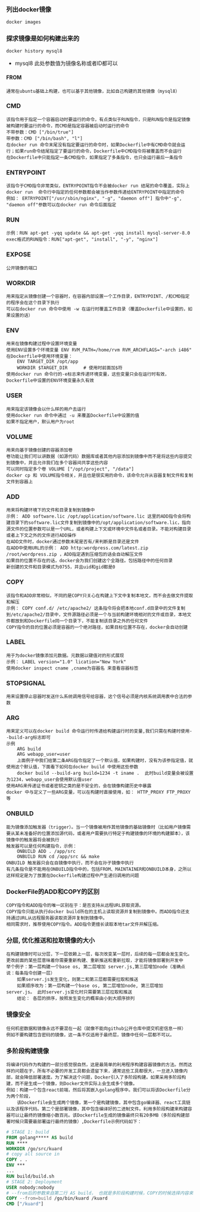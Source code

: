 ### 列出docker镜像

``` dockerfile
docker images
```

### 探求镜像是如何构建出来的

``` dockerfile
docker history mysql8
```

- mysql8 此处参数值为镜像名称或者ID都可以

#### FROM

    通常在ubuntu基础上构建，也可以基于其他镜像，比如自己构建的其他镜像（mysql8）

### CMD

    该指令用于指定一个容器启动时要运行的命令，有点类似于RUN指令，只是RUN指令是指定镜像被构建时要运行的命令，而CMD是指定容器被启动时运行的命令
    不带参数：CMD ["/bin/true"]
    带参数：CMD ["/bin/bash", "l"]
    在docker run 命令末尾没有指定要运行的命令时，如果Dockerfile中有CMD命令就会运行；如果run命令结尾指定了要运行的命令，Dockerfile中CMD指令将被覆盖而不会运行
    在Dockerfile中只能指定一条CMD指令，如果指定了多条指令，也只会运行最后一条指令

### ENTRYPOINT

    该指令于CMD指令非常类似，ENTRYPOINT指令不会被docker run 结尾的命令覆盖，实际上docker run  命令行中指定的任何参数都会被当作参数传递给ENTRYPOINT中指定的命令
    例如： ERTRYPOINT["/usr/sbin/nginx", "-g", "daemon off"] 指令中"-g", "daemon off"参数可以在docker run 命令后面指定

### RUN

    示例：RUN apt-get -yqq update && apt-get -yqq install mysql-server-8.0
    exec格式的RUN指令：RUN["apt-get", "install", "-y", "nginx"]

### EXPOSE

    公开镜像的端口

### WORKDIR

    用来指定从镜像创建一个容器时，在容器内部设置一个工作目录，ENTRYPOINT、/和CMD指定的程序会在这个目录下执行
    可以在docker run 命令中使用 -w 在运行时覆盖工作目录（覆盖Dockerfile中设置的，如果设置的话）

### ENV

    用来在镜像构建过程中设置环境变量
    使用ENV设置多个环境变量 ENV RVM_PATH=/home/rvm RVM_ARCHFLAGS="-arch i486"
    在Dockerfile中使用环境变量：
        ENV TARGET_DIR /opt/app
        WORKDIR $TARGET_DIR      # 使用时前面加$符
    使用docker run 命令行的-e标志来传递环境变量，这些变量只会在运行时有效，Dockerfile中设置的ENV环境变量永久有效

### USER

    用来指定该镜像会以什么样的用户去运行
    使用docker run 命令中通过 -u 来覆盖Dockerfile中设置的值
    如果不指定用户，默认用户为root

### VOLUME

    用来向基于镜像创建的容器添加卷
    卷功能让我们可以讲数据（如源代码）数据库或者其他内容添加到镜像中而不是将这些内容提交到镜像中，并且允许我们在多个容器间共享这些内容
    可以同时指定多个卷 VOLUME ["/opt/project", "/data"]
    docker cp 和 VOLUME指令相关，并且也是很实用的命令，该命令允许从容器复制文件和复制文件到容器上

### ADD

    用来将构建环境下的文件和目录复制到镜像中
    示例： ADD software.lic /opt/application/software.lic 这里的ADD指令会将构建目录下的software.lic文件复制到镜像中的/opt/application/software.lic，指向源文件的位置参数可以是一个URL，或者构建上下文或环境中文件名或者目录。不能对构建目录或者上下文之外的文件进行ADD操作
    在ADD文件时，docker通过参数末尾是否有/来判断是目录还是文件
    在ADD中使用URL的示例： ADD http:wordpress.com/latest.zip /root/wordpress.zip ，ADD指定遇到压缩包的话会自动解压文件
    如果目的位置不存在的话，docker会为我们创建这个全路径。包括路径中的任何目录
    新创建的文件和目录模式为0755，并且uid和gid都是0

### COPY

    该指令和ADD非常相似，不同的是COPY只关心在构建上下文中复制本地文，而不会去做文件提取和解压
    示例： COPY conf.d/ /etc/apache2/ 这条指令将会把本地conf.d目录中的文件复制到/etc/apache2/目录中，文件源路径必须是一个与当前构建环境相对的文件或目录，本地文件都放到和Dockerfile同一个目录下，不能复制该目录之外的任何文件
    COPY指令的目的位置必须是容器的一个绝对路径，如果目标位置不存在，docker会自动创建

### LABEL

    用于为docker镜像添加元数据。元数据以键值对的形式展现
    示例： LABEL version="1.0" lication="New York" 
    使用docker inspect cname ,cname为容器名 来查看容器标签

### STOPSIGNAL

    用来设置停止容器时发送什么系统调用信号给容器，这个信号必须是内核系统调用表中合法的参数

### ARG

    用来定义可以在docker build 命令运行时传递给构建运行时的变量,我们只需在构建时使用--build-arg标志即可
    示例 
        ARG build
        ARG webapp_user=user
        上面例子中我们给第二条ARG指令指定了一个默认值，如果构建时，没有为该参指定值，就使用这个默认值，下面看下如何在docker build 中使用这些参数
        docker build --build-arg build=1234 -t iname .  此时build变量会被设置为1234，webapp_user会使用默认值user
    使用ARG来传递证书或者密钥之类的是不安全的，会在镜像构建历史中暴露
    docker 中与定义了一些ARG变量，可以在构建时直接使用，如： HTTP_PROXY FTP_PROXY 等

### ONBUILD

    能为镜像添加触发器（trigger）。当一个镜像被用作其他镜像的基础镜像时（比如用户镜像需要从某未准备好的位置添加源代码，或者用户需要执行特定于构建镜像的环境的构建脚本），该镜像中的触发器将会被执行
    触发器可以是任何构建指令，示例：
        ONBUILD ADD . /app/src
        ONBUILD RUN cd /app/src && make
    ONBUILD 触发器只会在自镜像中执行，而不会在孙子镜像中执行
    有几条指令是不能用在ONBUILD指令中的，包括FROM、MAINTAINER和ONBUILD本身，之所以这样规定是为了放置在Dockerfile构建过程中产生递归调用的问题

### DockerFile的ADD和COPY的区别

    COPY指令和ADD指令的唯一区别在于：是否支持从远程URL获取资源。
    COPY指令只能从执行docker build所在的主机上读取资源并复制到镜像中。而ADD指令还支持通过URL从远程服务器读取资源并复制到镜像中。
    相同需求时，推荐使用COPY指令。ADD指令更擅长读取本地tar文件并解压缩。

### 分层, 优化推送和拉取镜像的大小

    在构建镜像时可以分层，下一层依赖上一层，每次改变某一层时，后续的每一层都会发生变化。更改前面的某些层意味着你需要重新构建、重新推送和重新拉取，才能将镜像部署到开发中
    举个例子：第一层构建一个base os, 第二层增加 server.js,第三层增加node（准确点说：每条指令创建一层）
        如果server.js发生变化，则第二和第三层都需要拉取和推送
        如果顺序改为：第一层构建一个base os, 第二层增加node, 第三层增加 server.js。 此时server.js变化时只需要第三层拉取和推送
        结论： 各层的排序，按照发生变化的概率由小到大顺序排列

### 镜像安全

    任何机密数据和镜像永远不要混在一起（就像不能向github公开仓库中提交机密信息一样）
    例如不要构建包含密码的镜像，这一条不仅适用于最终层，镜像中任何一层都不可以。

### 多阶段构建镜像

    将编译代码作为构建的一部分感觉很自然，这是最简单的利用程序构建容器镜像的方法。然而这样的问题在于，所有不必要的开发工具都会遗留下来，通常这些工具都很大，一旦进入镜像内部，就会降低部署速度。为了解决这个问题，Docker引入了多阶段构建。如果采用多阶段构建，而不是生成一个镜像，则Docker文件实际上会生成多个镜像。
    例如：构建一个包含react前端，然后将其嵌入golang程序中。我们可以将该Dockerfile分为两个阶段，
        该Dockerfile会生成两个镜像，第一个是构建镜像，其中包含go编译器、react工具链以及该程序代码。第二个是部署镜像，其中包含编译好的二进制文件。利用多阶段构建来构建容器可以让最终的镜像缩小数百兆。该Dockerfile生成的镜像最终只有20多MB（多阶段构建部署时候只需要最部署运行最终的镜像）,Dockerfile示例代码如下：

``` dockerfile
# STAGE 1: build
FROM golang***** AS build
RUN ****
WORKDIR /go/src/kuard
# copy all source in
COPY . .
ENV ***
...
RUN build/build.sh
# STAGE 2: Deployment
USER nobody:nobody
# --from后的参数来自第二行 AS build， 也就是多阶段构建时候，COPY的时候选择内容来自那一个镜像，也就是要从构建器镜像中复制文件。
COPY --from=build /go/bin/kuard /kuard
CMD ["/kuard"]
```
    